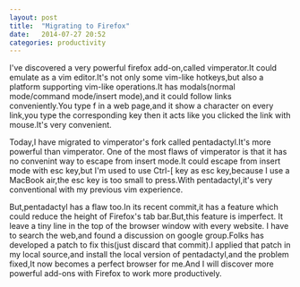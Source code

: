 ```yaml
---
layout: post
title:  "Migrating to Firefox"
date:   2014-07-27 20:52
categories: productivity
---
```


I've discovered a very powerful firefox add-on,called vimperator.It could 
emulate as a vim editor.It's not only some vim-like hotkeys,but also a 
platform supporting vim-like operations.It has modals(normal mode/command 
mode/insert mode),and it could follow links conveniently.You type f in a
web page,and it show a character on every link,you type the corresponding
key then it acts like you clicked the link with mouse.It's very convenient.

Today,I have migrated to vimperator's fork called pentadactyl.It's more 
powerful than vimperator. One of the most flaws of vimperator is that it
has no convenint way to escape from insert mode.It could escape from insert
mode with esc key,but I'm used to use Ctrl-[ key as esc key,because I use a
MacBook air,the esc key is too small to press.With pentadactyl,it's very
conventional with my previous vim experience.

But,pentadactyl has a flaw too.In its recent commit,it has a feature which
could reduce the height of Firefox's tab bar.But,this feature is imperfect.
It leave a tiny line in the top of the browser window with every website.
I have to search the web,and found a discussion on google group.Folks has
developed a patch to fix this(just discard that commit).I applied that patch
in my local source,and install the local version of pentadactyl,and the
problem fixed,It now becomes a perfect browser for me.And I will discover
more powerful add-ons with Firefox to work more productively.


